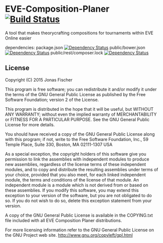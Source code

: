 # EVE-Composition-Planer [![Build Status](https://travis-ci.org/Fijo/EVE-Composition-Planer.svg?branch=master)](https://travis-ci.org/Fijo/EVE-Composition-Planer)
A tool that makes theorycrafting compositions for tournaments within EVE Online easier

dependencies:
package.json [![Dependency Status](https://www.versioneye.com/user/projects/56087db55a262f001a0001a4/badge.svg?style=flat)](https://www.versioneye.com/user/projects/56087db55a262f001a0001a4)
public/bower.json [![Dependency Status](https://www.versioneye.com/user/projects/56086d745a262f001a000185/badge.svg?style=flat)](https://www.versioneye.com/user/projects/56086d745a262f001a000185)
public/rest/composer.lock [![Dependency Status](https://www.versioneye.com/user/projects/56086d825a262f001e00038c/badge.svg?style=flat)](https://www.versioneye.com/user/projects/56086d825a262f001e00038c)


License
-------
Copyright (C) 2015 Jonas Fischer

This program is free software; you can redistribute it and/or modify it under the terms of the GNU General Public License as published by the Free Software Foundation; version 2 of the License.

This program is distributed in the hope that it will be useful, but WITHOUT ANY WARRANTY; without even the implied warranty of MERCHANTABILITY or FITNESS FOR A PARTICULAR PURPOSE. See the GNU General Public License for more details.

You should have received a copy of the GNU General Public License along with this program; if not, write to the Free Software Foundation, Inc., 59 Temple Place, Suite 330, Boston, MA 02111-1307 USA

As a special exception, the copyright holders of this software give you permission to link the assemblies with independent modules to produce new assemblies, regardless of the license terms of these independent modules, and to copy and distribute the resulting assemblies under terms of your choice, provided that you also meet, for each linked independent module, the terms and conditions of the license of that module. An independent module is a module which is not derived from or based on these assemblies. If you modify this software, you may extend this exception to your version of the software, but you are not obligated to do so. If you do not wish to do so, delete this exception statement from your version.

A copy of the GNU General Public License is available in the COPYING.txt file included with all EVE Composition Planer distributions.

For more licensing information refer to the GNU General Public License on the GNU Project web site. http://www.gnu.org/copyleft/gpl.html
